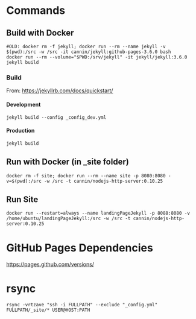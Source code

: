 # Commands

## Build with Docker

```
#OLD: docker rm -f jekyll; docker run --rm --name jekyll -v $(pwd):/src -w /src -it cannin/jekyll:github-pages-3.6.0 bash
docker run --rm --volume="$PWD:/srv/jekyll" -it jekyll/jekyll:3.6.0 jekyll build
```

### Build
From: https://jekyllrb.com/docs/quickstart/

#### Development
```
jekyll build --config _config_dev.yml
```

#### Production
```
jekyll build
```

## Run with Docker (in _site folder)
```
docker rm -f site; docker run --rm --name site -p 8080:8080 -v=$(pwd):/src -w /src -t cannin/nodejs-http-server:0.10.25
```

## Run Site
```
docker run --restart=always --name landingPageJekyll -p 8088:8080 -v /home/ubuntu/landingPageJekyll:/src -w /src -t cannin/nodejs-http-server:0.10.25
```

# GitHub Pages Dependencies
https://pages.github.com/versions/

# rsync
```
rsync -vrtzave "ssh -i FULLPATH" --exclude "_config.yml" FULLPATH/_site/* USER@HOST:PATH
```